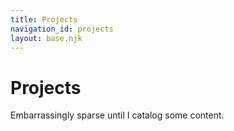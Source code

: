 ```yaml
---
title: Projects
navigation_id: projects
layout: base.njk
---
```


# Projects

Embarrassingly sparse until I catalog some content.
